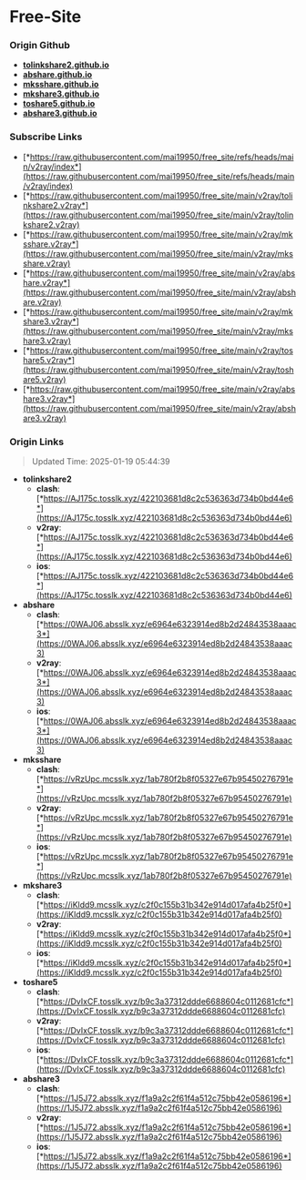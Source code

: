 # Free-Site

### Origin Github

- [**tolinkshare2.github.io**](https://github.com/tolinkshare2/tolinkshare2.github.io)
- [**abshare.github.io**](https://github.com/abshare/abshare.github.io)
- [**mksshare.github.io**](https://github.com/mksshare/mksshare.github.io)
- [**mkshare3.github.io**](https://github.com/mkshare3/mkshare3.github.io)
- [**toshare5.github.io**](https://github.com/toshare5/toshare5.github.io)
- [**abshare3.github.io**](https://github.com/abshare3/abshare3.github.io)

### Subscribe Links

- [*https://raw.githubusercontent.com/mai19950/free_site/refs/heads/main/v2ray/index*](https://raw.githubusercontent.com/mai19950/free_site/refs/heads/main/v2ray/index)
- [*https://raw.githubusercontent.com/mai19950/free_site/main/v2ray/tolinkshare2.v2ray*](https://raw.githubusercontent.com/mai19950/free_site/main/v2ray/tolinkshare2.v2ray)
- [*https://raw.githubusercontent.com/mai19950/free_site/main/v2ray/mksshare.v2ray*](https://raw.githubusercontent.com/mai19950/free_site/main/v2ray/mksshare.v2ray)
- [*https://raw.githubusercontent.com/mai19950/free_site/main/v2ray/abshare.v2ray*](https://raw.githubusercontent.com/mai19950/free_site/main/v2ray/abshare.v2ray)
- [*https://raw.githubusercontent.com/mai19950/free_site/main/v2ray/mkshare3.v2ray*](https://raw.githubusercontent.com/mai19950/free_site/main/v2ray/mkshare3.v2ray)
- [*https://raw.githubusercontent.com/mai19950/free_site/main/v2ray/toshare5.v2ray*](https://raw.githubusercontent.com/mai19950/free_site/main/v2ray/toshare5.v2ray)
- [*https://raw.githubusercontent.com/mai19950/free_site/main/v2ray/abshare3.v2ray*](https://raw.githubusercontent.com/mai19950/free_site/main/v2ray/abshare3.v2ray)

### Origin Links

> Updated Time: 2025-01-19 05:44:39

- **tolinkshare2**
  - **clash**: [*https://AJ175c.tosslk.xyz/422103681d8c2c536363d734b0bd44e6*](https://AJ175c.tosslk.xyz/422103681d8c2c536363d734b0bd44e6)
  - **v2ray**: [*https://AJ175c.tosslk.xyz/422103681d8c2c536363d734b0bd44e6*](https://AJ175c.tosslk.xyz/422103681d8c2c536363d734b0bd44e6)
  - **ios**: [*https://AJ175c.tosslk.xyz/422103681d8c2c536363d734b0bd44e6*](https://AJ175c.tosslk.xyz/422103681d8c2c536363d734b0bd44e6)
- **abshare**
  - **clash**: [*https://0WAJ06.absslk.xyz/e6964e6323914ed8b2d24843538aaac3*](https://0WAJ06.absslk.xyz/e6964e6323914ed8b2d24843538aaac3)
  - **v2ray**: [*https://0WAJ06.absslk.xyz/e6964e6323914ed8b2d24843538aaac3*](https://0WAJ06.absslk.xyz/e6964e6323914ed8b2d24843538aaac3)
  - **ios**: [*https://0WAJ06.absslk.xyz/e6964e6323914ed8b2d24843538aaac3*](https://0WAJ06.absslk.xyz/e6964e6323914ed8b2d24843538aaac3)
- **mksshare**
  - **clash**: [*https://vRzUpc.mcsslk.xyz/1ab780f2b8f05327e67b95450276791e*](https://vRzUpc.mcsslk.xyz/1ab780f2b8f05327e67b95450276791e)
  - **v2ray**: [*https://vRzUpc.mcsslk.xyz/1ab780f2b8f05327e67b95450276791e*](https://vRzUpc.mcsslk.xyz/1ab780f2b8f05327e67b95450276791e)
  - **ios**: [*https://vRzUpc.mcsslk.xyz/1ab780f2b8f05327e67b95450276791e*](https://vRzUpc.mcsslk.xyz/1ab780f2b8f05327e67b95450276791e)
- **mkshare3**
  - **clash**: [*https://iKldd9.mcsslk.xyz/c2f0c155b31b342e914d017afa4b25f0*](https://iKldd9.mcsslk.xyz/c2f0c155b31b342e914d017afa4b25f0)
  - **v2ray**: [*https://iKldd9.mcsslk.xyz/c2f0c155b31b342e914d017afa4b25f0*](https://iKldd9.mcsslk.xyz/c2f0c155b31b342e914d017afa4b25f0)
  - **ios**: [*https://iKldd9.mcsslk.xyz/c2f0c155b31b342e914d017afa4b25f0*](https://iKldd9.mcsslk.xyz/c2f0c155b31b342e914d017afa4b25f0)
- **toshare5**
  - **clash**: [*https://DvIxCF.tosslk.xyz/b9c3a37312ddde6688604c0112681cfc*](https://DvIxCF.tosslk.xyz/b9c3a37312ddde6688604c0112681cfc)
  - **v2ray**: [*https://DvIxCF.tosslk.xyz/b9c3a37312ddde6688604c0112681cfc*](https://DvIxCF.tosslk.xyz/b9c3a37312ddde6688604c0112681cfc)
  - **ios**: [*https://DvIxCF.tosslk.xyz/b9c3a37312ddde6688604c0112681cfc*](https://DvIxCF.tosslk.xyz/b9c3a37312ddde6688604c0112681cfc)
- **abshare3**
  - **clash**: [*https://1J5J72.absslk.xyz/f1a9a2c2f61f4a512c75bb42e0586196*](https://1J5J72.absslk.xyz/f1a9a2c2f61f4a512c75bb42e0586196)
  - **v2ray**: [*https://1J5J72.absslk.xyz/f1a9a2c2f61f4a512c75bb42e0586196*](https://1J5J72.absslk.xyz/f1a9a2c2f61f4a512c75bb42e0586196)
  - **ios**: [*https://1J5J72.absslk.xyz/f1a9a2c2f61f4a512c75bb42e0586196*](https://1J5J72.absslk.xyz/f1a9a2c2f61f4a512c75bb42e0586196)

